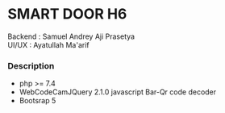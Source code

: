 # SMART DOOR H6

Backend : Samuel Andrey Aji Prasetya <br>
UI/UX : Ayatullah Ma'arif <br>

### Description

- php >= 7.4 <br>
- WebCodeCamJQuery 2.1.0 javascript Bar-Qr code decoder <br>
- Bootsrap 5 <br>

